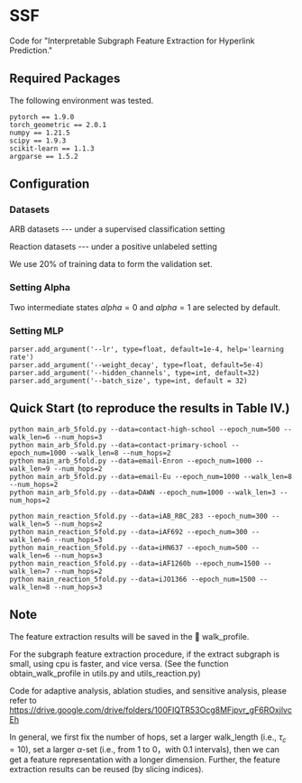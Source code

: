# SSF
Code for "Interpretable Subgraph Feature Extraction for Hyperlink Prediction."


## Required Packages

The following environment was tested.
```
pytorch == 1.9.0
torch_geometric == 2.0.1
numpy == 1.21.5
scipy == 1.9.3
scikit-learn == 1.1.3
argparse == 1.5.2
```



## Configuration

### Datasets

ARB datasets --- under a supervised classification setting

Reaction datasets --- under a positive unlabeled setting

We use 20% of training data to form the validation set.


### Setting Alpha

Two intermediate states $alpha = 0$ and $alpha = 1$ are selected by default.

### Setting MLP
```
parser.add_argument('--lr', type=float, default=1e-4, help='learning rate')
parser.add_argument('--weight_decay', type=float, default=5e-4)
parser.add_argument('--hidden_channels', type=int, default=32)
parser.add_argument('--batch_size', type=int, default = 32)
```


## Quick Start (to reproduce the results in Table IV.)
```
python main_arb_5fold.py --data=contact-high-school --epoch_num=500 --walk_len=6 --num_hops=3
python main_arb_5fold.py --data=contact-primary-school --epoch_num=1000 --walk_len=8 --num_hops=2
python main_arb_5fold.py --data=email-Enron --epoch_num=1000 --walk_len=9 --num_hops=2
python main_arb_5fold.py --data=email-Eu --epoch_num=1000 --walk_len=8 --num_hops=2
python main_arb_5fold.py --data=DAWN --epoch_num=1000 --walk_len=3 --num_hops=2

python main_reaction_5fold.py --data=iAB_RBC_283 --epoch_num=300 --walk_len=5 --num_hops=2
python main_reaction_5fold.py --data=iAF692 --epoch_num=300 --walk_len=6 --num_hops=3
python main_reaction_5fold.py --data=iHN637 --epoch_num=500 --walk_len=6 --num_hops=3
python main_reaction_5fold.py --data=iAF1260b --epoch_num=1500 --walk_len=7 --num_hops=2
python main_reaction_5fold.py --data=iJO1366 --epoch_num=1500 --walk_len=8 --num_hops=3
```

## Note

The feature extraction results will be saved in the 📁 walk_profile.

For the subgraph feature extraction procedure, if the extract subgraph is small, using cpu is faster, and vice versa. (See the function obtain_walk_profile in utils.py and utils_reaction.py)

Code for adaptive analysis, ablation studies, and sensitive analysis, please refer to https://drive.google.com/drive/folders/100FIQTR53Ocg8MFjpvr_gF6ROxjlvcEh

In general, we first fix the number of hops, set a larger walk_length (i.e., $\tau_c=10$), set a larger $\alpha$-set (i.e., from 1 to 0，with 0.1 intervals), then we can get a feature representation with a longer dimension. Further, the feature extraction results can be reused (by slicing indices).







